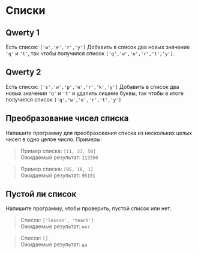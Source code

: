 # Списки
## Qwerty 1
Есть список: `['w','e','r','y']`
Добавить в список два новых значение `'q'` и `'t'`, так чтобы получился список `['q','w','e','r','t','y']`.
## Qwerty 2
Есть список: `['s','w','p','e','r','k','y']`
Добавить в список два новых значения `'q'` и `'t'` и удалить лишние буквы, так чтобы в итоге
получился список `['q','w','e','r','t','y']`
## Преобразование чисел списка
Напишите программу для преобразования списка из нескольких целых чисел в одно целое число. Примеры:
>Пример списка: `[11, 33, 50]`\
Ожидаемый результат: `113350`

>Пример списка: `[95, 18, 1]`\
Ожидаемый результат: `95181`
## Пустой ли список
Напишите программу, чтобы проверить, пустой список или нет.
>Список: `['lesson', 'teach']`\
Ожидаемые результат: `нет`

>Список: `[]`\
Ожидаемые результат: `да`
